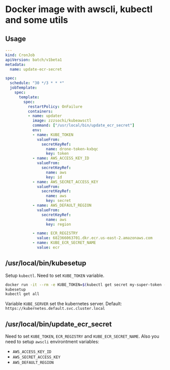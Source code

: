 # Docker image with awscli, kubectl and some utils

## Usage

```yaml
---
kind: CronJob
apiVersion: batch/v1beta1
metadata:
  name: update-ecr-secret

spec:
  schedule: "30 */3 * * *"
  jobTemplate:
    spec:
      template:
        spec:
          restartPolicy: OnFailure
          containers:
          - name: updater
            image: zzzsochi/kubeawsctl
            command: ["/usr/local/bin/update_ecr_secret"]
            env:
            - name: KUBE_TOKEN
              valueFrom:
                secretKeyRef:
                  name: drone-token-kxbqc
                  key: token
            - name: AWS_ACCESS_KEY_ID
              valueFrom:
                secretKeyRef:
                  name: aws
                  key: id
            - name: AWS_SECRET_ACCESS_KEY
              valueFrom:
                secretKeyRef:
                  name: aws
                  key: secret
            - name: AWS_DEFAULT_REGION
              valueFrom:
                secretKeyRef:
                  name: aws
                  key: region

            - name: ECR_REGISTRY
              value: 682366063701.dkr.ecr.us-east-2.amazonaws.com
            - name: KUBE_ECR_SECRET_NAME
              value: ecr
```

## /usr/local/bin/kubesetup

Setup ``kubectl``. Need to set ``KUBE_TOKEN`` variable.

```bash
docker run -it --rm -e KUBE_TOKEN=$(kubectl get secret my-super-token -o jsonpath='{.data.token}') zzzsochi@kubeawsctl
kubesetup
kubectl get all
```

Variable ``KUBE_SERVER`` set the kubernetes server. Default: ``https://kubernetes.default.svc.cluster.local``

## /usr/local/bin/update_ecr_secret

Need to set ``KUBE_TOKEN``, ``ECR_REGISTRY`` and ``KUBE_ECR_SECRET_NAME``.
Also you need to setup ``awscli`` environtment variables:

* ``AWS_ACCESS_KEY_ID``
* ``AWS_SECRET_ACCESS_KEY``
* ``AWS_DEFAULT_REGION``
